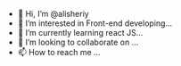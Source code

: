 - 👋 Hi, I’m @alisheriy
- 👀 I’m interested in Front-end developing...
- 🌱 I’m currently learning react JS...
- 💞️ I’m looking to collaborate on ...
- 📫 How to reach me ...

<!---
alisheriy/alisheriy is a ✨ special ✨ repository because its `README.md` (this file) appears on your GitHub profile.
You can click the Preview link to take a look at your changes.
--->
